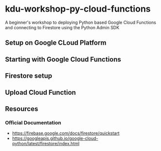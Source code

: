 # kdu-workshop-py-cloud-functions
A beginner's workshop to deploying Python based Google Cloud Functions and connecting to Firestore using the Python Admin SDK

## Setup on Google CLoud Platform

## Starting with Google Cloud Functions

## Firestore setup

## Upload Cloud Function

## Resources
### Official Documentation
* https://firebase.google.com/docs/firestore/quickstart
* https://googleapis.github.io/google-cloud-python/latest/firestore/index.html
